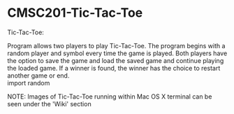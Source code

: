 # CMSC201-Tic-Tac-Toe

Tic-Tac-Toe: 

Program allows two players to play Tic-Tac-Toe. The program begins with a random player and symbol every time the game is played. Both players have the option to save the game and load the saved game and continue playing the loaded game. If a winner is found, the winner has the choice to restart another game or end.                                                     
import random

NOTE: Images of Tic-Tac-Toe running within Mac OS X terminal can be seen under the 'Wiki' section



